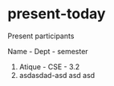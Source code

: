 # present-today

Present participants

Name - Dept - semester

1. Atique - CSE - 3.2
2. asdasdad-asd asd asd
 
